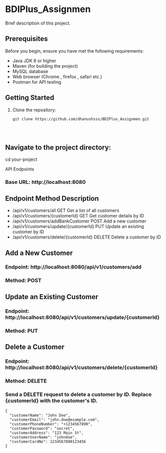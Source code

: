 # BDIPlus_Assignmen

Brief description of this project.

## Prerequisites

Before you begin, ensure you have met the following requirements:

- Java JDK 8 or higher
- Maven (for building the project)
- MySQL database
- Web browser (Chrome , firefox , safari etc.)
- Postman for API testing

## Getting Started

1. Clone the repository:

   ```shell
   git clone https://github.com/dhanushsss/BDIPlus_Assignmen.git




## Navigate to the project directory:


   cd your-project



   API Endpoints


### Base URL: http://localhost:8080
## Endpoint	Method	Description
- /api/v1/customers/all	GET	Get a list of all customers
- /api/v1/customers/{customerId}	GET	Get customer details by ID
- /api/v1/customers/addBankCustomer	POST	Add a new customer
- /api/v1/customers/update/{customerId}	PUT	Update an existing customer by ID
- /api/v1/customers/delete/{customerId}	DELETE	Delete a customer by ID

## Add a New Customer
### Endpoint: http://localhost:8080/api/v1/customers/add
### Method: POST



## Update an Existing Customer
### Endpoint: http://localhost:8080/api/v1/customers/update/{customerId}
### Method: PUT



## Delete a Customer
### Endpoint: http://localhost:8080/api/v1/customers/delete/{customerId}
### Method: DELETE
### Send a DELETE request to delete a customer by ID. Replace {customerId} with the customer's ID.




```shell
{
  "customerName": "John Doe",
  "customerEmail": "john.doe@example.com",
  "customerPhoneNumber": "+1234567890",
  "customerPassword": "secret",
  "customerAddress": "123 Main St",
  "customerUserName": "johndoe",
  "customerCardNo": 1234567890123456
}



